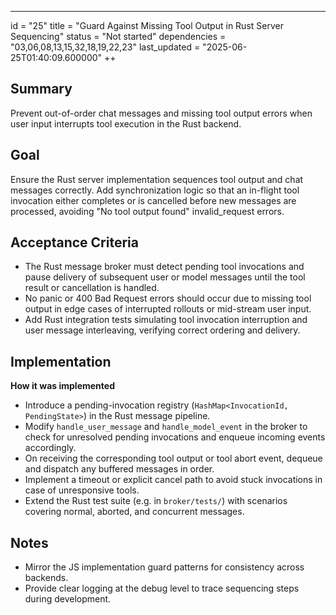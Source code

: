 ---
id = "25"
title = "Guard Against Missing Tool Output in Rust Server Sequencing"
status = "Not started"
dependencies = "03,06,08,13,15,32,18,19,22,23"
last_updated = "2025-06-25T01:40:09.600000"
++

## Summary
Prevent out-of-order chat messages and missing tool output errors when user input interrupts tool execution in the Rust backend.

## Goal
Ensure the Rust server implementation sequences tool output and chat messages correctly. Add synchronization logic so that an in-flight tool invocation either completes or is cancelled before new messages are processed, avoiding "No tool output found" invalid_request errors.

## Acceptance Criteria

- The Rust message broker must detect pending tool invocations and pause delivery of subsequent user or model messages until the tool result or cancellation is handled.
- No panic or 400 Bad Request errors should occur due to missing tool output in edge cases of interrupted rollouts or mid-stream user input.
- Add Rust integration tests simulating tool invocation interruption and user message interleaving, verifying correct ordering and delivery.

## Implementation

**How it was implemented**  
- Introduce a pending-invocation registry (`HashMap<InvocationId, PendingState>`) in the Rust message pipeline.
- Modify `handle_user_message` and `handle_model_event` in the broker to check for unresolved pending invocations and enqueue incoming events accordingly.
- On receiving the corresponding tool output or tool abort event, dequeue and dispatch any buffered messages in order.
- Implement a timeout or explicit cancel path to avoid stuck invocations in case of unresponsive tools.
- Extend the Rust test suite (e.g. in `broker/tests/`) with scenarios covering normal, aborted, and concurrent messages.

## Notes

- Mirror the JS implementation guard patterns for consistency across backends.
- Provide clear logging at the debug level to trace sequencing steps during development.
